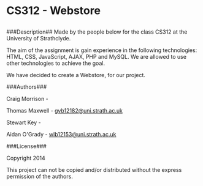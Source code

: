 CS312 - Webstore
=========
##
###Description##
Made by the people below for the class CS312 at the University of Strathclyde.

The aim of the assignment is gain experience in the following technologies: HTML, CSS, JavaScript, AJAX, PHP and MySQL. We are allowed to use other technologies to achieve the goal.

We have decided to create a Webstore, for our project.

###Authors###

Craig Morrison		-

Thomas Maxwell		-	gvb12182@uni.strath.ac.uk

Stewart Key			-

Aidan O'Grady		- wlb12153@uni.strath.ac.uk

###License###

Copyright 2014 

This project can not be copied and/or distributed without the express permission of the authors.
